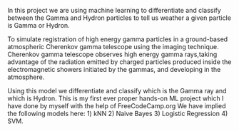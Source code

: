 In this project we are using machine learning to differentiate and classify between the Gamma and Hydron particles to tell us weather a given particle is Gamma or Hydron.

To simulate registration of high energy gamma particles in a ground-based atmospheric Cherenkov gamma telescope using the imaging technique.
Cherenkov gamma telescope observes high energy gamma rays,taking advantage of the radiation emitted by charged particles produced inside the electromagnetic showers initiated by the gammas,
and developing in the atmosphere. 

Using this model we differentiate and classify which is the Gamma ray and which is Hydron.
This is my first ever proper hands-on ML project which I have done by myself with the help of FreeCodeCamp.org
We have implied the following models here: 1) kNN 2) Naive Bayes 3) Logistic Regression 4) SVM.
